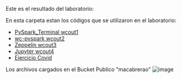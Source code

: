 Este es el resultado del laboratorio:

En esta carpeta estan los códigos que se utilizaron en el laboratorio:
* [PySpark_Terminal wcout1](PySpark_Terminal_wcout1.py)
* [wc-pyspark wcout2](wc-pyspark_wcout2.py)
* [Zeppelin wcout3](Zeppelin_wcout3.ipynb)
* [Jupyter wcout4](Jupyter_wcout4.ipynb)
* [Ejercicio Covid](Ejercicio_Covid.ipynb)

Los archivos cargados en el Bucket Publico "macabrerao"
![image](https://i.imgur.com/0GZhmF9.jpeg)
